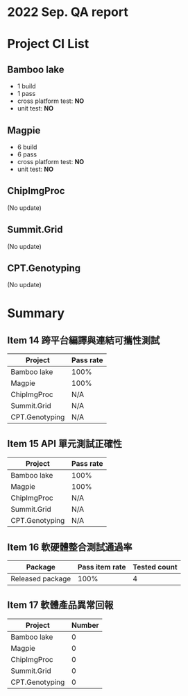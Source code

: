 2022 Sep. QA report
==================

Project CI List
============

Bamboo lake
-----------

* 1 build
* 1 pass
* cross platform test: **NO**
* unit test: **NO**

Magpie
------

* 6 build
* 6 pass
* cross platform test: **NO**
* unit test: **NO**

ChipImgProc
-----------

(No update)

Summit.Grid
-----------

(No update)

CPT.Genotyping
--------------

(No update)

Summary
=======

Item 14 跨平台編譯與連結可攜性測試
--------------------------------

| Project           | Pass rate|
|-------------------|----------|
| Bamboo lake       |     100% |
| Magpie            |     100% |
| ChipImgProc       |     N/A  |
| Summit.Grid       |     N/A  |
| CPT.Genotyping    |     N/A  |

Item 15 API 單元測試正確性
-------------------------

| Project           | Pass rate|
|-------------------|----------|
| Bamboo lake       |     100% |
| Magpie            |     100% |
| ChipImgProc       |     N/A  |
| Summit.Grid       |     N/A  |
| CPT.Genotyping    |     N/A  |

Item 16 軟硬體整合測試通過率
--------------------------

| Package           | Pass item rate | Tested count |
|-------------------|----------------|--------------|
| Released package  |           100% |            4 |

Item 17 軟體產品異常回報
----------------------

| Project           |   Number |
|-------------------|----------|
| Bamboo lake       |        0 |
| Magpie            |        0 |
| ChipImgProc       |        0 |
| Summit.Grid       |        0 |
| CPT.Genotyping    |        0 |
